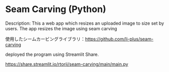 # Seam Carving (Python)

Description:
This a web app which resizes an uploaded image to size set by users. The app resizes the image using seam carving

使用したシームカービングライブラリ：https://github.com/li-plus/seam-carving

deployed the program using Streamlit Share.

https://share.streamlit.io/rtorii/seam-carving/main/main.py
